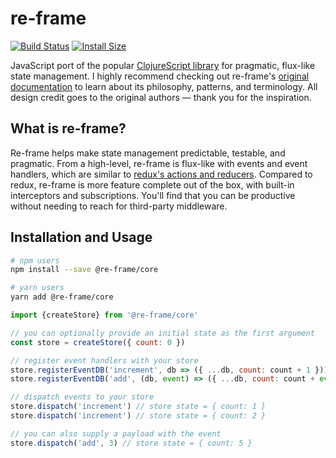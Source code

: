 # re-frame
[![Build Status](https://travis-ci.com/davezuko/re-frame.svg?branch=master)](https://travis-ci.com/davezuko/re-frame)
[![Install Size](https://packagephobia.now.sh/badge?p=@re-frame/core)](https://packagephobia.now.sh/result?p=@re-frame/core)

JavaScript port of the popular [ClojureScript library](https://github.com/Day8/re-frame) for pragmatic, flux-like state management. I highly recommend checking out re-frame's [original documentation](https://github.com/Day8/re-frame/blob/master/docs/INTRO.md) to learn about its philosophy, patterns, and terminology. All design credit goes to the original authors — thank you for the inspiration.

## What is re-frame?

Re-frame helps make state management predictable, testable, and pragmatic. From a high-level, re-frame is flux-like with events and event handlers, which are similar to [redux's actions and reducers](./docs/re-frame-vs-redux.md). Compared to redux, re-frame is more feature complete out of the box, with built-in interceptors and subscriptions. You'll find that you can be productive without needing to reach for third-party middleware.

## Installation and Usage

```sh
# npm users
npm install --save @re-frame/core

# yarn users
yarn add @re-frame/core
```

```js
import {createStore} from '@re-frame/core'

// you can optionally provide an initial state as the first argument
const store = createStore({ count: 0 })

// register event handlers with your store
store.registerEventDB('increment', db => ({ ...db, count: count + 1 }))
store.registerEventDB('add', (db, event) => ({ ...db, count: count + event[1] }))

// dispatch events to your store
store.dispatch('increment') // store state = { count: 1 }
store.dispatch('increment') // store state = { count: 2 }

// you can also supply a payload with the event
store.dispatch('add', 3) // store state = { count: 5 }
```
